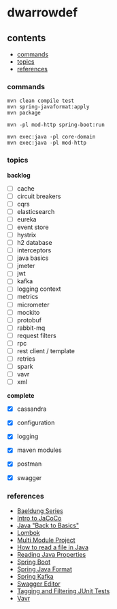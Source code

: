 # dwarrowdef

## contents

* [commands](#commands)
* [topics](#topics)
* [references](#references)

### commands

```
mvn clean compile test
mvn spring-javaformat:apply 
mvn package

mvn -pl mod-http spring-boot:run

mvn exec:java -pl core-domain
mvn exec:java -pl mod-http
```

### topics

**backlog**

- [ ] cache
- [ ] circuit breakers
- [ ] cqrs
- [ ] elasticsearch
- [ ] eureka
- [ ] event store
- [ ] hystrix
- [ ] h2 database
- [ ] interceptors
- [ ] java basics
- [ ] jmeter
- [ ] jwt
- [ ] kafka
- [ ] logging context
- [ ] metrics
- [ ] micrometer
- [ ] mockito
- [ ] protobuf
- [ ] rabbit-mq
- [ ] request filters
- [ ] rpc
- [ ] rest client / template
- [ ] retries
- [ ] spark
- [ ] vavr
- [ ] xml

**complete**

- [X] cassandra
- [X] configuration
- [X] logging
- [X] maven modules
- [X] postman
- [X] swagger


### references

* [Baeldung Series](https://www.baeldung.com/category/series/)
* [Intro to JaCoCo](https://www.baeldung.com/jacoco)
* [Java "Back to Basics"](https://www.baeldung.com/java-tutorial)
* [Lombok](https://projectlombok.org/features/all)
* [Multi Module Project](https://www.baeldung.com/maven-multi-module)
* [How to read a file in Java](https://www.baeldung.com/reading-file-in-java)
* [Reading Java Properties](https://www.baeldung.com/java-properties)
* [Spring Boot](https://docs.spring.io/spring-boot/docs/2.1.6.RELEASE/reference/html/index.html)
* [Spring Java Format](https://github.com/spring-io/spring-javaformat)
* [Spring Kafka](https://docs.spring.io/spring-kafka/reference/html/)
* [Swagger Editor](https://editor.swagger.io/)
* [Tagging and Filtering JUnit Tests](https://www.baeldung.com/junit-filtering-tests    )
* [Vavr](https://www.vavr.io/vavr-docs/)
